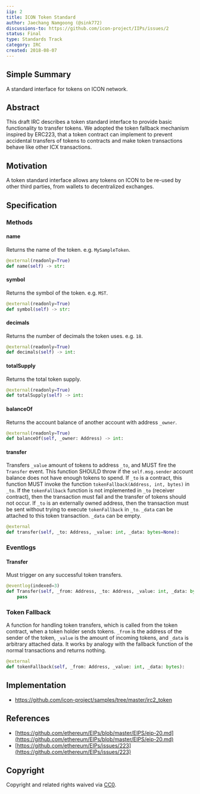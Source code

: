 ```yaml
---
iip: 2
title: ICON Token Standard
author: Jaechang Namgoong (@sink772)
discussions-to: https://github.com/icon-project/IIPs/issues/2
status: Final
type: Standards Track
category: IRC
created: 2018-08-07
---
```


## Simple Summary
A standard interface for tokens on ICON network.

## Abstract
This draft IRC describes a token standard interface to provide basic functionality to transfer tokens.
We adopted the token fallback mechanism inspired by ERC223, that a token contract can implement to prevent accidental transfers of tokens to contracts and make token transactions behave like other ICX transactions.

## Motivation
A token standard interface allows any tokens on ICON to be re-used by other third parties, from wallets to decentralized exchanges.

## Specification

### Methods

#### name
Returns the name of the token. e.g. `MySampleToken`.
```python
@external(readonly=True)
def name(self) -> str:
```

#### symbol
Returns the symbol of the token. e.g. `MST`.
```python
@external(readonly=True)
def symbol(self) -> str:
```

#### decimals
Returns the number of decimals the token uses. e.g. `18`.
```python
@external(readonly=True)
def decimals(self) -> int:
```

#### totalSupply
Returns the total token supply.
```python
@external(readonly=True)
def totalSupply(self) -> int:
```

#### balanceOf
Returns the account balance of another account with address `_owner`.
```python
@external(readonly=True)
def balanceOf(self, _owner: Address) -> int:
```

#### transfer
Transfers `_value` amount of tokens to address `_to`, and MUST fire the `Transfer` event. This function SHOULD throw if the `self.msg.sender` account balance does not have enough tokens to spend. If `_to` is a contract, this function MUST invoke the function `tokenFallback(Address, int, bytes)` in `_to`. If the `tokenFallback` function is not implemented in `_to` (receiver contract), then the transaction must fail and the transfer of tokens should not occur. If `_to` is an externally owned address, then the transaction must be sent without trying to execute `tokenFallback` in `_to`.  `_data` can be attached to this token transaction. `_data` can be empty.
```python
@external
def transfer(self, _to: Address, _value: int, _data: bytes=None):
```

### Eventlogs

#### Transfer
Must trigger on any successful token transfers.
```python
@eventlog(indexed=3)
def Transfer(self, _from: Address, _to: Address, _value: int, _data: bytes):
    pass
```

### Token Fallback

A function for handling token transfers, which is called from the token contract, when a token holder sends tokens. `_from` is the address of the sender of the token, `_value` is the amount of incoming tokens, and `_data` is arbitrary attached data. It works by analogy with the fallback function of the normal transactions and returns nothing.
```python
@external
def tokenFallback(self, _from: Address, _value: int, _data: bytes):
```

## Implementation
* https://github.com/icon-project/samples/tree/master/irc2_token

## References
* [https://github.com/ethereum/EIPs/blob/master/EIPS/eip-20.md](https://github.com/ethereum/EIPs/blob/master/EIPS/eip-20.md)
* [https://github.com/ethereum/EIPs/issues/223](https://github.com/ethereum/EIPs/issues/223)

## Copyright
Copyright and related rights waived via [CC0](https://creativecommons.org/publicdomain/zero/1.0/).
